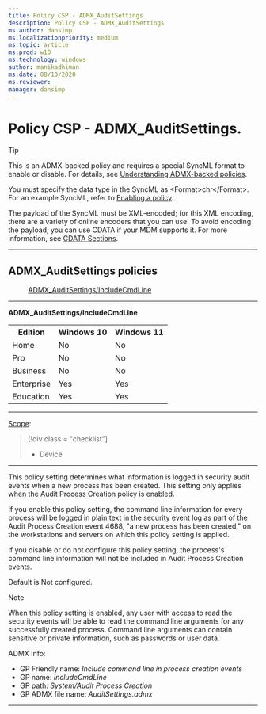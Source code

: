 ```yaml
---
title: Policy CSP - ADMX_AuditSettings
description: Policy CSP - ADMX_AuditSettings
ms.author: dansimp
ms.localizationpriority: medium
ms.topic: article
ms.prod: w10
ms.technology: windows
author: manikadhiman
ms.date: 08/13/2020
ms.reviewer: 
manager: dansimp
---
```


# Policy CSP - ADMX_AuditSettings.

> [!TIP]
> This is an ADMX-backed policy and requires a special SyncML format to enable or disable. For details, see [Understanding ADMX-backed policies](./understanding-admx-backed-policies.md).
> 
> You must specify the data type in the SyncML as &lt;Format&gt;chr&lt;/Format&gt;. For an example SyncML, refer to [Enabling a policy](./understanding-admx-backed-policies.md#enabling-a-policy).
> 
> The payload of the SyncML must be XML-encoded; for this XML encoding, there are a variety of online encoders that you can use. To avoid encoding the payload, you can use CDATA if your MDM supports it. For more information, see [CDATA Sections](http://www.w3.org/TR/REC-xml/#sec-cdata-sect).

<hr/>

<!--Policies-->
## ADMX_AuditSettings policies  

<dl>
  <dd>
    <a href="#admx-auditsettings-includecmdline">ADMX_AuditSettings/IncludeCmdLine</a>
  </dd>
</dl>


<hr/>

<!--Policy-->
<a href="" id="admx-auditsettings-includecmdline"></a>**ADMX_AuditSettings/IncludeCmdLine**  

<!--SupportedSKUs-->
<table>
<tr>
    <th>Edition</th>
    <th>Windows 10</th>
    <th>Windows 11</th>
</tr>
<tr>
    <td>Home</td>
    <td>No</td>
    <td>No</td>
</tr>
<tr>
    <td>Pro</td>
    <td>No</td>
    <td>No</td>
</tr>
<tr>
    <td>Business</td>
    <td>No</td>
    <td>No</td>
</tr>
<tr>
    <td>Enterprise</td>
    <td>Yes</td>
    <td>Yes</td>
</tr>
<tr>
    <td>Education</td>
    <td>Yes</td>
    <td>Yes</td>
</tr>
</table>

<!--/SupportedSKUs-->
<hr/>

<!--Scope-->
[Scope](./policy-configuration-service-provider.md#policy-scope):

> [!div class = "checklist"]
> * Device

<hr/>

<!--/Scope-->
<!--Description-->
This policy setting determines what information is logged in security audit events when a new process has been created. This setting only applies when the Audit Process Creation policy is enabled.

If you enable this policy setting, the command line information for every process will be logged in plain text in the security event log as part of the Audit Process Creation event 4688, "a new process has been created," on the workstations and servers on which this policy setting is applied.

If you disable or do not configure this policy setting, the process's command line information will not be included in Audit Process Creation events.  

Default is Not configured.

> [!NOTE]
> When this policy setting is enabled, any user with access to read the security events will be able to read the command line arguments for any successfully created process. Command line arguments can contain sensitive or private information, such as passwords or user data.

<!--/Description-->

<!--ADMXBacked-->
ADMX Info:  
-   GP Friendly name: *Include command line in process creation events*
-   GP name: *IncludeCmdLine*
-   GP path: *System/Audit Process Creation*
-   GP ADMX file name: *AuditSettings.admx*

<!--/ADMXBacked-->
<!--/Policy-->
<hr/>


<!--/Policies-->

